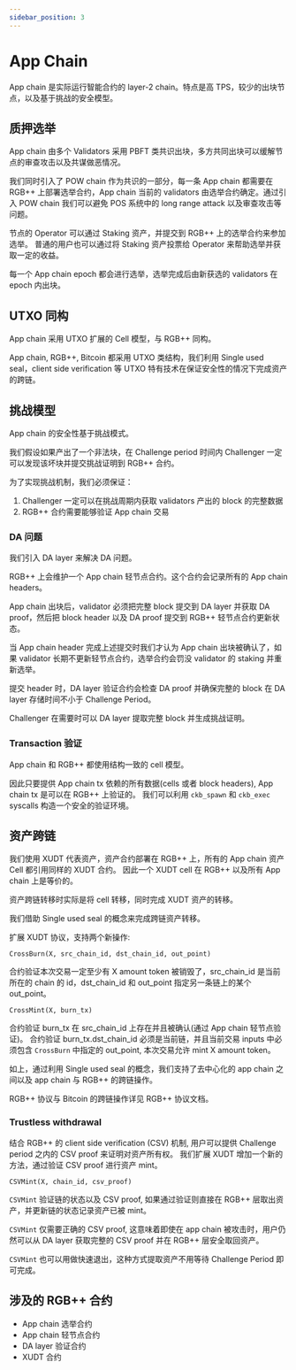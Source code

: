 ```yaml
---
sidebar_position: 3
---
```


# App Chain

App chain 是实际运行智能合约的 layer-2 chain。特点是高 TPS，较少的出块节点，以及基于挑战的安全模型。

## 质押选举

App chain 由多个 Validators 采用 PBFT 类共识出块，多方共同出块可以缓解节点的审查攻击以及共谋做恶情况。

我们同时引入了 POW chain 作为共识的一部分，每一条 App chain 都需要在 RGB++ 上部署选举合约，App chain 当前的 validators 由选举合约确定。通过引入 POW chain 我们可以避免 POS 系统中的 long range attack 以及审查攻击等问题。

节点的 Operator 可以通过 Staking 资产，并提交到 RGB++ 上的选举合约来参加选举。
普通的用户也可以通过将 Staking 资产投票给 Operator 来帮助选举并获取一定的收益。

每一个 App chain epoch 都会进行选举，选举完成后由新获选的 validators 在 epoch 内出块。

## UTXO 同构

App chain 采用 UTXO 扩展的 Cell 模型，与 RGB++ 同构。

App chain, RGB++, Bitcoin 都采用 UTXO 类结构，我们利用 Single used seal，client side verification 等 UTXO 特有技术在保证安全性的情况下完成资产的跨链。

## 挑战模型

App chain 的安全性基于挑战模式。

我们假设如果产出了一个非法块，在 Challenge period 时间内 Challenger 一定可以发现该坏块并提交挑战证明到 RGB++ 合约。

为了实现挑战机制，我们必须保证：

1. Challenger 一定可以在挑战周期内获取 validators 产出的 block 的完整数据
2. RGB++ 合约需要能够验证 App chain 交易

### DA 问题

我们引入 DA layer 来解决 DA 问题。

RGB++ 上会维护一个 App chain 轻节点合约。这个合约会记录所有的 App chain headers。

App chain 出块后，validator 必须把完整 block 提交到 DA layer 并获取 DA proof，然后把 block header 以及 DA proof 提交到 RGB++ 轻节点合约更新状态。

当 App chain header 完成上述提交时我们才认为 App chain 出块被确认了，如果 validator 长期不更新轻节点合约，选举合约会罚没 validator 的 staking 并重新选举。

提交 header 时，DA layer 验证合约会检查 DA proof 并确保完整的 block 在 DA layer 存储时间不小于 Challenge Period。

Challenger 在需要时可以 DA layer 提取完整 block 并生成挑战证明。

### Transaction 验证

App chain 和 RGB++ 都使用结构一致的 cell 模型。

因此只要提供 App chain tx 依赖的所有数据(cells 或者 block headers), App chain tx 是可以在 RGB++ 上验证的。
我们可以利用 `ckb_spawn` 和 `ckb_exec` syscalls 构造一个安全的验证环境。

## 资产跨链

我们使用 XUDT 代表资产，资产合约部署在 RGB++ 上，所有的 App chain 资产 Cell 都引用同样的 XUDT 合约。
因此一个 XUDT cell 在 RGB++ 以及所有 App chain 上是等价的。

资产跨链转移时实际是将 cell 转移，同时完成 XUDT 资产的转移。

我们借助 Single used seal 的概念来完成跨链资产转移。

扩展 XUDT 协议，支持两个新操作:

`CrossBurn(X, src_chain_id, dst_chain_id, out_point)`

合约验证本次交易一定至少有 X amount token 被销毁了，src_chain_id 是当前所在的 chain 的 id，dst_chain_id 和 out_point 指定另一条链上的某个 out_point。


`CrossMint(X, burn_tx)`

合约验证 burn_tx 在 src_chain_id 上存在并且被确认(通过 App chain 轻节点验证)。
合约验证 burn_tx.dst_chain_id 必须是当前链，并且当前交易 inputs 中必须包含 `CrossBurn` 中指定的 out_point, 本次交易允许 mint X amount token。

如上，通过利用 Single used seal 的概念，我们支持了去中心化的 app chain 之间以及 app chain 与 RGB++ 的跨链操作。

RGB++ 协议与 Bitcoin 的跨链操作详见 RGB++ 协议文档。

### Trustless withdrawal

结合 RGB++ 的 client side verification (CSV) 机制, 用户可以提供 Challenge period 之内的 CSV proof 来证明对资产所有权。
我们扩展 XUDT 增加一个新的方法，通过验证 CSV proof 进行资产 mint。

`CSVMint(X, chain_id, csv_proof)`

`CSVMint` 验证链的状态以及 CSV proof, 如果通过验证则直接在 RGB++ 层取出资产，并更新链的状态记录资产已被 mint。

`CSVMint` 仅需要正确的 CSV proof, 这意味着即使在 app chain 被攻击时，用户仍然可以从 DA layer 获取完整的 CSV proof 并在 RGB++ 层安全取回资产。

`CSVMint` 也可以用做快速退出，这种方式提取资产不用等待 Challenge Period 即可完成。


## 涉及的 RGB++ 合约

* App chain 选举合约
* App chain 轻节点合约
* DA layer 验证合约
* XUDT 合约
